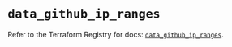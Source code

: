 # `data_github_ip_ranges`

Refer to the Terraform Registry for docs: [`data_github_ip_ranges`](https://registry.terraform.io/providers/integrations/github/6.4.0/docs/data-sources/ip_ranges).
